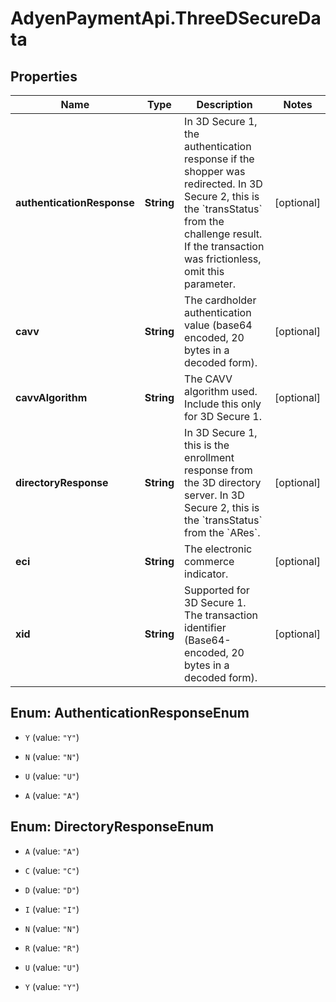 # AdyenPaymentApi.ThreeDSecureData

## Properties

Name | Type | Description | Notes
------------ | ------------- | ------------- | -------------
**authenticationResponse** | **String** | In 3D Secure 1, the authentication response if the shopper was redirected.  In 3D Secure 2, this is the &#x60;transStatus&#x60; from the challenge result. If the transaction was frictionless, omit this parameter. | [optional] 
**cavv** | **String** | The cardholder authentication value (base64 encoded, 20 bytes in a decoded form). | [optional] 
**cavvAlgorithm** | **String** | The CAVV algorithm used. Include this only for 3D Secure 1. | [optional] 
**directoryResponse** | **String** | In 3D Secure 1, this is the enrollment response from the 3D directory server.  In 3D Secure 2, this is the &#x60;transStatus&#x60; from the &#x60;ARes&#x60;. | [optional] 
**eci** | **String** | The electronic commerce indicator. | [optional] 
**xid** | **String** | Supported for 3D Secure 1. The transaction identifier (Base64-encoded, 20 bytes in a decoded form). | [optional] 



## Enum: AuthenticationResponseEnum


* `Y` (value: `"Y"`)

* `N` (value: `"N"`)

* `U` (value: `"U"`)

* `A` (value: `"A"`)





## Enum: DirectoryResponseEnum


* `A` (value: `"A"`)

* `C` (value: `"C"`)

* `D` (value: `"D"`)

* `I` (value: `"I"`)

* `N` (value: `"N"`)

* `R` (value: `"R"`)

* `U` (value: `"U"`)

* `Y` (value: `"Y"`)




